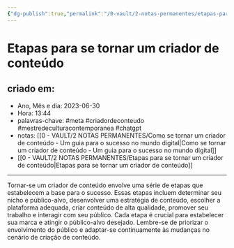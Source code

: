 ```yaml
---
{"dg-publish":true,"permalink":"/0-vault/2-notas-permanentes/etapas-para-se-tornar-um-criador-de-conteudo/","tags":["permanente","meta","criadordeconteudo","mestredeculturacontemporanea","chatgpt"],"dgHomeLink":true,"dgShowLocalGraph":true,"dgShowFileTree":true,"dgEnableSearch":true}
---
```


# Etapas para se tornar um criador de conteúdo

## criado em: 
-  Ano, Mês e dia: 2023-06-30
- Hora: 13:44
- palavras-chave: #meta #criadordeconteudo #mestredeculturacontemporanea #chatgpt 
- notas: [[0 - VAULT/2 NOTAS PERMANENTES/Como se tornar um criador de conteúdo - Um guia para o sucesso no mundo digital\|Como se tornar um criador de conteúdo - Um guia para o sucesso no mundo digital]]
- [[0 - VAULT/2 NOTAS PERMANENTES/Etapas para se tornar um criador de conteúdo\|Etapas para se tornar um criador de conteúdo]]

---

Tornar-se um criador de conteúdo envolve uma série de etapas que estabelecem a base para o sucesso. Essas etapas incluem determinar seu nicho e público-alvo, desenvolver uma estratégia de conteúdo, escolher a plataforma adequada, criar conteúdo de alta qualidade, promover seu trabalho e interagir com seu público. Cada etapa é crucial para estabelecer sua marca e atingir o público-alvo desejado. Lembre-se de priorizar o envolvimento do público e adaptar-se continuamente às mudanças no cenário de criação de conteúdo.